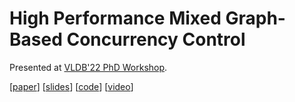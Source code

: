 # High Performance Mixed Graph-Based Concurrency Control

Presented at [VLDB'22 PhD Workshop](https://vldb.org/2022/?program-schedule-phd-workshop).

[[paper]()] [[slides]()] [[code](https://github.com/jackwaudby/spaghetti)] [[video](https://youtu.be/u-PPcLy-dqY)]


